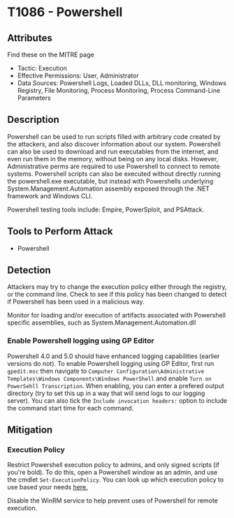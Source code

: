 # T1086 - Powershell

## Attributes

Find these on the MITRE page

- Tactic: Execution
- Effective Permissions: User, Administrator
- Data Sources: Powershell Logs, Loaded DLLs, DLL monitoring, Windows Registry, File Monitoring, Process Monitoring, Process Command-Line Parameters

## Description

Powershell can be used to run scripts filled with arbitrary code created by the attackers, and also discover information about our system.  Powershell can also be used to download and run executables from the internet, and even run them in the memory, without being on any local disks. However, Administrative perms are required to use Powershell to connect to remote systems. Powershell scripts can also be executed without directly running the powershell.exe executable, but instead with Powershells underlying System.Management.Automation assembly exposed through the .NET framework and Windows CLI.  

Powershell testing tools include: Empire, PowerSploit, and PSAttack.

## Tools to Perform Attack

- Powershell

## Detection

Attackers may try to change the execution policy either through the registry, or the command line. Check to see if this policy has been changed to detect if Powershell has been used in a malicious way.

Monitor for loading and/or execution of artifacts associated with Powershell specific assemblies, such as System.Management.Automation.dll

### Enable Powershell logging using GP Editor

Powershell 4.0 and 5.0 should have enhanced logging capabilities (earlier versions do not). To enable Powershell logging using GP Editor, first run `gpedit.msc` then navigate to `Computer Configuration\Administrative Templates\Windows Components\Windows PowerShell` and enable `Turn on PowerSehll Transcription`. When enabling, you can enter a prefered output directory (try to set this up in a way that will send logs to our logging server). You can also tick the `Include invocation headers:` option to include the command start time for each command.  

## Mitigation

### Execution Policy

Restrict Powershell execution policy to admins, and only signed scripts (if you're bold). To do this, open a Powershell window as an admin, and use the cmdlet `Set-ExecutionPolicy`. You can look up which execution policy to use based your needs [here.](https://docs.microsoft.com/en-us/powershell/module/microsoft.powershell.core/about/about_execution_policies?view=powershell-6)

Disable the WinRM service to help prevent uses of Powershell for remote execution.
